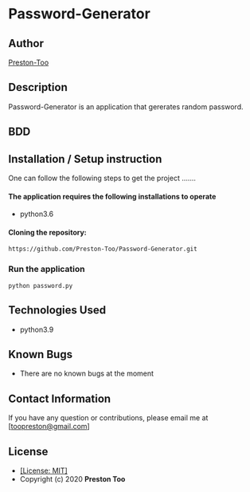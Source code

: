 # Password-Generator
## Author
[Preston-Too](https://github.com/Preston-Too)

## Description
 Password-Generator is an application that gererates random password.
 
## BDD


## Installation / Setup instruction
One can follow the following steps to get the project .......
#### The application requires the following installations to operate 
* python3.6

#### Cloning the repository:
```https://github.com/Preston-Too/Password-Generator.git```

### Run the application
```python password.py ```

## Technologies Used

* python3.9

## Known Bugs
* There are no known bugs at the moment

## Contact Information 

If you have any question or contributions, please email me at [toopreston@gmail.com]

## License
* [[License: MIT]](LICENCE.md)
* Copyright (c) 2020 **Preston Too**
